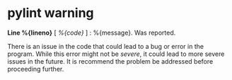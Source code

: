 # pylint warning

**Line %{lineno}** [ _%{code}_ ]  :  %{message}.
 Was reported.

There is an issue in the code that could lead to a bug or error in the program.
While this error might not be _severe_, it could lead to more severe issues in the future.
It is recommend the problem be addressed before proceeding further.

